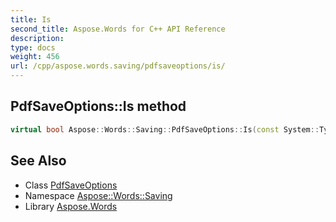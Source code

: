 ```yaml
---
title: Is
second_title: Aspose.Words for C++ API Reference
description: 
type: docs
weight: 456
url: /cpp/aspose.words.saving/pdfsaveoptions/is/
---
```

## PdfSaveOptions::Is method




```cpp
virtual bool Aspose::Words::Saving::PdfSaveOptions::Is(const System::TypeInfo &target) const override
```

## See Also

* Class [PdfSaveOptions](../)
* Namespace [Aspose::Words::Saving](../../)
* Library [Aspose.Words](../../../)
